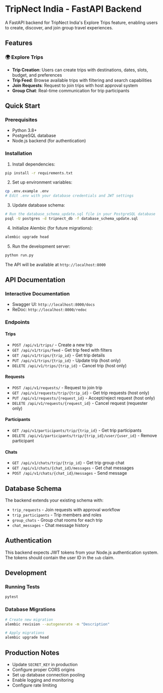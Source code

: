 # TripNect India - FastAPI Backend

A FastAPI backend for TripNect India's Explore Trips feature, enabling users to create, discover, and join group travel experiences.

## Features

### 🌍 Explore Trips
- **Trip Creation**: Users can create trips with destinations, dates, slots, budget, and preferences
- **Trip Feed**: Browse available trips with filtering and search capabilities
- **Join Requests**: Request to join trips with host approval system
- **Group Chat**: Real-time communication for trip participants

## Quick Start

### Prerequisites
- Python 3.8+
- PostgreSQL database
- Node.js backend (for authentication)

### Installation

1. Install dependencies:
```bash
pip install -r requirements.txt
```

2. Set up environment variables:
```bash
cp .env.example .env
# Edit .env with your database credentials and JWT settings
```

3. Update database schema:
```bash
# Run the database_schema_update.sql file in your PostgreSQL database
psql -U postgres -d tripnect_db -f database_schema_update.sql
```

4. Initialize Alembic (for future migrations):
```bash
alembic upgrade head
```

5. Run the development server:
```bash
python run.py
```

The API will be available at `http://localhost:8000`

## API Documentation

### Interactive Documentation
- Swagger UI: `http://localhost:8000/docs`
- ReDoc: `http://localhost:8000/redoc`

### Endpoints

#### Trips
- `POST /api/v1/trips/` - Create a new trip
- `GET /api/v1/trips/feed` - Get trip feed with filters
- `GET /api/v1/trips/{trip_id}` - Get trip details
- `PUT /api/v1/trips/{trip_id}` - Update trip (host only)
- `DELETE /api/v1/trips/{trip_id}` - Cancel trip (host only)

#### Requests
- `POST /api/v1/requests/` - Request to join trip
- `GET /api/v1/requests/trip/{trip_id}` - Get trip requests (host only)
- `PUT /api/v1/requests/{request_id}` - Accept/reject request (host only)
- `DELETE /api/v1/requests/{request_id}` - Cancel request (requester only)

#### Participants
- `GET /api/v1/participants/trip/{trip_id}` - Get trip participants
- `DELETE /api/v1/participants/trip/{trip_id}/user/{user_id}` - Remove participant

#### Chats
- `GET /api/v1/chats/trip/{trip_id}` - Get trip group chat
- `GET /api/v1/chats/{chat_id}/messages` - Get chat messages
- `POST /api/v1/chats/{chat_id}/messages` - Send message

## Database Schema

The backend extends your existing schema with:
- `trip_requests` - Join requests with approval workflow
- `trip_participants` - Trip members and roles
- `group_chats` - Group chat rooms for each trip
- `chat_messages` - Chat message history

## Authentication

This backend expects JWT tokens from your Node.js authentication system. The tokens should contain the user ID in the `sub` claim.

## Development

### Running Tests
```bash
pytest
```

### Database Migrations
```bash
# Create new migration
alembic revision --autogenerate -m "Description"

# Apply migrations
alembic upgrade head
```

## Production Notes

- Update `SECRET_KEY` in production
- Configure proper CORS origins
- Set up database connection pooling
- Enable logging and monitoring
- Configure rate limiting
